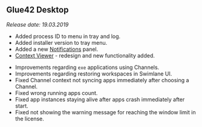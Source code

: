 ## Glue42 Desktop

*Release date: 19.03.2019*

<glue42 name="addClass" class="newFeatures" element="p" text="New Features">

- Added process ID to menu in tray and log.
- Added installer version to tray menu.
- Added a new [Notifications](../../../glue42-concepts/notifications/overview/index.html) panel.
- [Context Viewer](../../../developers/dev-tools/index.html#context_viewer) - redesign and new functionality added.

<glue42 name="addClass" class="bugFixes" element="p" text="Improvements and Bug Fixes"> 

- Improvements regarding `exe` applications using Channels.
- Improvements regarding restoring workspaces in Swimlane UI.
- Fixed Channel context not syncing apps immediately after choosing a Channel.
- Fixed wrong running apps count.
- Fixed app instances staying alive after apps crash immediately after start.
- Fixed not showing the warning message for reaching the window limit in the license. 
